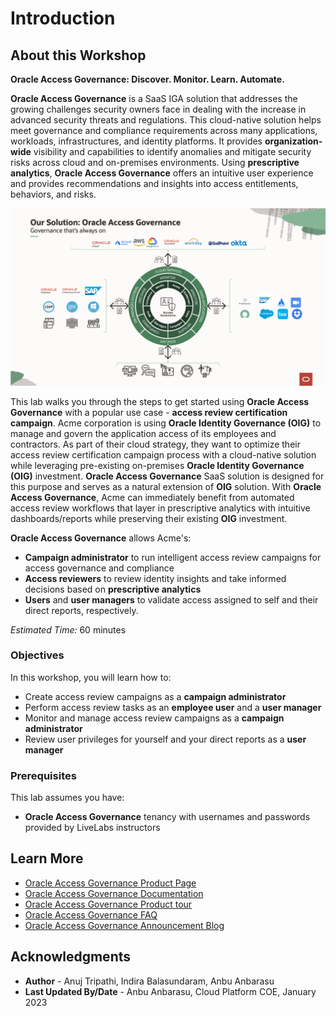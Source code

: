 # Introduction

## About this Workshop
**Oracle Access Governance: Discover. Monitor. Learn. Automate.**

 **Oracle Access Governance** is a SaaS IGA solution that addresses the growing challenges security owners face in dealing with the increase in advanced security threats and regulations. This cloud-native solution helps meet governance and compliance requirements across many applications, workloads, infrastructures, and identity platforms. It provides **organization-wide** visibility and capabilities to identify anomalies and mitigate security risks across cloud and on-premises environments. Using **prescriptive analytics**, **Oracle Access Governance** offers an intuitive user experience and provides recommendations and insights into access entitlements, behaviors, and risks.

  ![View List of Campaigns](images/access-governance.png)

This lab walks you through the steps to get started using **Oracle Access Governance** with a popular use case - **access review certification campaign**. Acme corporation is using **Oracle Identity Governance (OIG)** to manage and govern the application access of its employees and contractors. As part of their cloud strategy, they want to optimize their access review certification campaign process with a cloud-native solution while leveraging pre-existing on-premises **Oracle Identity Governance (OIG)** investment. **Oracle Access Governance** SaaS solution is designed for this purpose and serves as a natural extension of **OIG** solution. With **Oracle Access Governance**, Acme can immediately benefit from automated access review workflows that layer in prescriptive analytics with intuitive dashboards/reports while preserving their existing **OIG** investment. 

**Oracle Access Governance** allows Acme's: 
- **Campaign administrator** to run intelligent access review campaigns for access governance and compliance
- **Access reviewers** to review identity insights and take informed decisions based on **prescriptive analytics**
- **Users** and **user managers** to validate access assigned to self and their direct reports, respectively. 


*Estimated Time:* 60 minutes


### Objectives

In this workshop, you will learn how to:
* Create access review campaigns as a **campaign administrator**
* Perform access review tasks as an **employee user** and a **user manager**
* Monitor and manage access review campaigns as a **campaign administrator**
* Review user privileges for yourself and your direct reports as a **user manager**

### Prerequisites
This lab assumes you have:
* **Oracle Access Governance** tenancy with usernames and passwords provided by LiveLabs instructors


## Learn More

* [Oracle Access Governance Product Page](https://www.oracle.com/security/cloud-security/access-governance/)
* [Oracle Access Governance Documentation](https://docs.oracle.com/en/cloud/paas/access-governance/index.html)
* [Oracle Access Governance Product tour](https://www.oracle.com/webfolder/s/quicktours/paas/pt-sec-access-governance/index.html)
* [Oracle Access Governance FAQ](https://www.oracle.com/security/cloud-security/access-governance/faq/)
* [Oracle Access Governance Announcement Blog](https://blogs.oracle.com/cloudsecurity/post/intelligent-cloud-delivered-access-governance-with-prescriptive-analytics)

## Acknowledgments
* **Author** - Anuj Tripathi, Indira Balasundaram, Anbu Anbarasu 
* **Last Updated By/Date** - Anbu Anbarasu, Cloud Platform COE, January 2023
